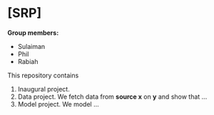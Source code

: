 # \[SRP\]

**Group members:**
- Sulaiman
- Phil
- Rabiah

This repository contains  
1. Inaugural project. 
2. Data project. We fetch data from **source x** on **y** and show that ...
3. Model project. We model ...
